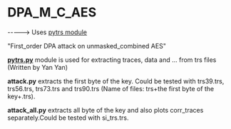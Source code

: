 # DPA_M_C_AES
-----> Uses [pytrs module](https://github.com/sca-research/PyMod4Trs)

"First_order DPA attack on unmasked_combined AES"

[**pytrs.py**](https://github.com/sca-research/PyMod4Trs) module is used for extracting traces, data and ... from trs files (Written by Yan Yan)

**attack.py** extracts the first byte of the key. Could be tested with trs39.trs, trs56.trs, trs73.trs and trs90.trs (Name of files: trs+the first byte of the key+.trs).

**attack_all.py** extracts all byte of the key and also plots corr_traces separately.Could be tested with si_trs.trs.


